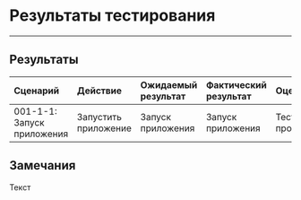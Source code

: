# Результаты тестирования
---
## Результаты

|Cценарий|Действие|Ожидаемый результат|Фактический результат|Оценка|
|:---|:---|:---|:---|:---|
|001-1-1: Запуск приложения|Запустить приложение|Запуск приложения|Запуск приложения|Тест пройден|

## Замечания
Текст
